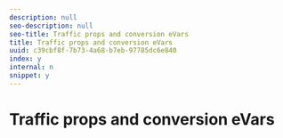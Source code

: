 ```yaml
---
description: null
seo-description: null
seo-title: Traffic props and conversion eVars
title: Traffic props and conversion eVars
uuid: c39cbf8f-7b73-4a68-b7eb-97785dc6e840
index: y
internal: n
snippet: y
---
```


# Traffic props and conversion eVars

